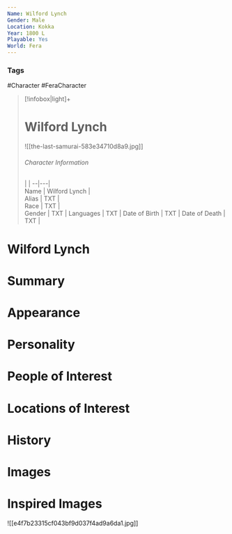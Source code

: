 ```yaml
---
Name: Wilford Lynch
Gender: Male
Location: Kokka
Year: 1800 L
Playable: Yes
World: Fera
---
```


### Tags
#Character #FeraCharacter 

> [!infobox|light]+  
> # Wilford Lynch  
> ![[the-last-samurai-583e34710d8a9.jpg]]
> ###### Character Information
>  |   |
> --|---|  
> Name | Wilford Lynch |  
> Alias | TXT |  
> Race | TXT |  
> Gender | TXT |
> Languages | TXT |
> Date of Birth | TXT |
> Date of Death | TXT |

# Wilford Lynch

# Summary

# Appearance

# Personality

# People of Interest

# Locations of Interest

# History

# Images

# Inspired Images
![[e4f7b23315cf043bf9d037f4ad9a6da1.jpg]]